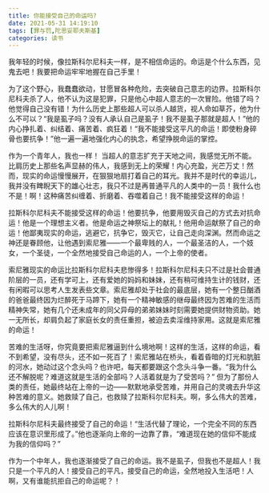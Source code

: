 ```yaml
---
title: 你能接受自己的命运吗?
date: 2021-05-31 14:19:10
tags: [罪与罚,陀思妥耶夫斯基]
categories: 读书
---
```

我年轻的时候，像拉斯科尔尼科夫一样，是不相信命运的。命运是个什么东西，见鬼去吧！我要把命运牢牢地握在自己手里！

为了这个野心，我蠢蠢欲动，甘愿冒各种危险，去突破自己意志的边界。拉斯科尔尼科夫杀了人，他不认为这是犯罪，只是他心中超人意志的一次冒险。他错了吗？他觉得自己没有错！为什么历史上那些超人可以杀人越货，视人命如草芥，他为什么不可以？“我是虱子吗？没有人承认自己是虱子！我不是虱子那就是超人！”他的内心挣扎着、纠结着、痛苦着、疯狂着！“我不能接受这平凡的命运！即使粉身碎骨也要抗争！”他一遍一遍地强化内心的执念，希望挣脱命运的掌控。

作为一个青年人，我也一样！ 当超人的意志扩充于天地之间，我感觉无所不能。比肩历史上那些名声显赫的伟人，我感到无上的荣耀！内心充盈，光芒万丈！然而，现实的命运慢慢展开，在狠狠地扇打着自己的耳光。我并不是时代的幸运儿，我并没有睥睨天下的雄心壮志，我只不过是再普通平凡的人类中的一员！我什么也不是！啊！这种痛苦纠缠着、折磨着、吞噬着自己！我不能接受这样的命运！

拉斯科尔尼科夫不能接受这样的命运！他要抗争，他要用毁灭自己的方式去对抗命运！他是一个理想主义者。他是命运之神祭坛上的献礼！他用命运献祭了自己的命运！他鄙夷现实的命运，逃避它，抗争它，毁灭它，让自己走向深渊。然而命运之神还是眷顾他，让他遇到索尼雅——一个最卑贱的人，一个最圣洁的人，一个妓女，一个圣徒，一个全然地接受自己命运的人，一个上帝的使者。

索尼雅现实的命运比拉斯科尔尼科夫悲惨得多！拉斯科尔尼科夫只不过是社会普通阶层的一员，还有学可上，还有爱她的妈妈和妹妹，还有稍可维持生计的钱财，还有闲暇可以思考人生发表些文章。索尼雅却处于社会的最底层，她有一个整日酗酒的爸爸最终因为烂醉死于马蹄下，她有一个精神敏感的继母最终因为苦难的生活而精神失常，她有几个还未成年的同父异母的弟弟妹妹时刻需要她提供财物资助。她一无所长，却肩负起了家庭长女的责任重担，被迫去卖淫维持家用。这就是索尼雅的命运！

苦难的生活呀，你究竟要把索尼雅逼到什么境地啊！这样的生活，这样的命运，看不到希望，没有尽头，还不如一死百了！索尼雅站在桥头，看着昏暗的灯光和肮脏的河水，她动过这个念头吗？也许吧，每天都要跟这个念头斗争一番。“我为什么还不解脱呢？难道这就是生活的全部吗？人活着就是为了受苦吗？” 但为了那份人类的责任，她最终站在上帝的一边——默默地承受苦难，并用自己的灵魂去升华这种苦难的意义。她救赎了自己，也救赎了拉斯科尔尼科夫。啊，多么伟大的苦难，多么伟大的人儿啊！

拉斯科尔尼科夫最终接受了自己的命运！“生活代替了理论，一个完全不同的东西应该在意识里形成了。”他也逐渐向上帝的一边靠了靠，“难道现在她的信仰不能成为我的信仰吗？” 

作为一个中年人，我也逐渐接受了自己的命运。我不是虱子，但我也不是超人！我只是一个平凡的人！接受自己的平凡，接受自己的命运，全然地投入生活吧！人啊，又有谁能抗拒自己的命运呢？！